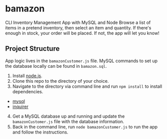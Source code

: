 # bamazon
CLI Inventory Management App with MySQL and Node
Browse a list of items in a pretend inventory, then select an item and quantity. If there's enough in stock, your order will be placed. If not, the app will let you know!

## Project Structure
App logic lives in the `bamazonCustomer.js` file. MySQL commands to set up the database locally can be found in `bamazon.sql`.

1. Install [node.js](https://nodejs.org).
2. Clone this repo to the directory of your choice.
3. Navigate to the directory via command line and run `npm install` to install dependencies.
* [mysql](https://www.npmjs.com/package/mysql)
* [inquirer](https://www.npmjs.com/package/inquirer)
4. Get a MySQL database up and running and update the `bamazonCustomer.js` file with the database information.
5. Back in the command line, run `node bamazonCustomer.js` to run the app and follow the instructions.  